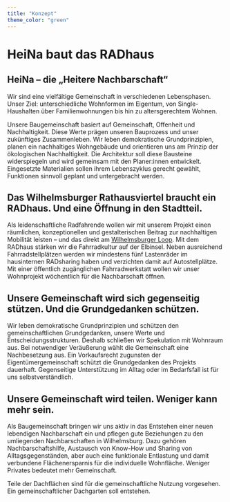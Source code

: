 ```yaml
---
title: "Konzept"
theme_color: "green"
---
```


# HeiNa baut das RADhaus

## HeiNa – die „Heitere Nachbarschaft“

Wir sind eine vielfältige Gemeinschaft in verschiedenen Lebensphasen.
Unser Ziel: unterschiedliche Wohnformen im Eigentum, von Single-Haushalten über Familienwohnungen bis hin zu altersgerechtem Wohnen. 

Unsere Baugemeinschaft basiert auf Gemeinschaft, Offenheit und Nachhaltigkeit.
Diese Werte prägen unseren Bauprozess und unser zukünftiges Zusammenleben.
Wir leben demokratische Grundprinzipien, planen ein nachhaltiges Wohngebäude und orientieren
uns am Prinzip der ökologischen Nachhaltigkeit. Die Architektur soll diese Bausteine widerspiegeln
und wird gemeinsam mit den Planer:innen entwickelt. Eingesetzte Materialien sollen ihrem Lebenszyklus gerecht
gewählt, Funktionen sinnvoll geplant und untergebracht werden.

## Das Wilhelmsburger Rathausviertel braucht ein RADhaus. Und eine Öffnung in den Stadtteil.

Als leidenschaftliche Radfahrende wollen wir mit unserem Projekt einen räumlichen, konzeptionellen und gestalterischen Beitrag
zur nachhaltigen Mobilität leisten – und das direkt am
[Wilhelmsburger Loop](https://www.hamburg.de/politik-und-verwaltung/bezirke/mitte/themen/planen-bauen-wohnen/verkehr/loop-67416).
Mit dem RADhaus stärken wir die Fahrradkultur auf der Elbinsel. Neben ausreichend Fahrradstellplätzen werden wir mindestens fünf
Lastenräder im hausinternen RADsharing haben und verzichten damit auf Autostellplätze. Mit einer öffentlich zugänglichen Fahrradwerkstatt
wollen wir unser Wohnprojekt wöchentlich für die Nachbarschaft öffnen.

## Unsere Gemeinschaft wird sich gegenseitig stützen. Und die Grundgedanken schützen.

Wir leben demokratische Grundprinzipien und schützen den gemeinschaftlichen Grundgedanken, unsere Werte und Entscheidungsstrukturen.
Deshalb schließen wir Spekulation mit Wohnraum aus. Bei notwendiger Veräußerung wählt die Gemeinschaft eine Nachbesetzung aus.
Ein Vorkaufsrecht zugunsten der Eigentümergemeinschaft schützt die Grundgedanken des Projekts dauerhaft. Gegenseitige Unterstützung
im Alltag oder im Bedarfsfall ist für uns selbstverständlich.

## Unsere Gemeinschaft wird teilen. Weniger kann mehr sein.

Als Baugemeinschaft bringen wir uns aktiv in das Entstehen einer neuen lebendigen Nachbarschaft ein und pflegen gute Beziehungen
zu den umliegenden Nachbarschaften in Wilhelmsburg. Dazu gehören Nachbarschaftshilfe, Austausch von Know-How und Sharing von
Alltagsgegenständen, aber auch eine funktionale Entlastung und damit verbundene Flächenersparnis für die individuelle Wohnfläche.
Weniger Privates bedeutet mehr Gemeinschaft.

Teile der Dachflächen sind für die gemeinschaftliche Nutzung vorgesehen. Ein gemeinschaftlicher Dachgarten soll entstehen.

